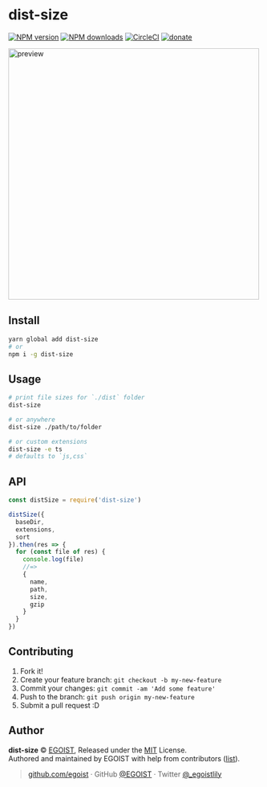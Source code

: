 
# dist-size

[![NPM version](https://img.shields.io/npm/v/dist-size.svg?style=flat)](https://npmjs.com/package/dist-size) [![NPM downloads](https://img.shields.io/npm/dm/dist-size.svg?style=flat)](https://npmjs.com/package/dist-size) [![CircleCI](https://circleci.com/gh/egoist/dist-size/tree/master.svg?style=shield)](https://circleci.com/gh/egoist/dist-size/tree/master)  [![donate](https://img.shields.io/badge/$-donate-ff69b4.svg?maxAge=2592000&style=flat)](https://github.com/egoist/donate)

<img src="https://i.loli.net/2017/08/06/5986a6715e3ce.png" alt="preview" width="500">

## Install

```bash
yarn global add dist-size
# or
npm i -g dist-size
```

## Usage

```bash
# print file sizes for `./dist` folder
dist-size

# or anywhere
dist-size ./path/to/folder

# or custom extensions
dist-size -e ts
# defaults to `js,css`
```

## API

```js
const distSize = require('dist-size')

distSize({
  baseDir,
  extensions,
  sort
}).then(res => {
  for (const file of res) {
    console.log(file)
    //=>
    {
      name,
      path,
      size,
      gzip
    }
  }
})
```

## Contributing

1. Fork it!
2. Create your feature branch: `git checkout -b my-new-feature`
3. Commit your changes: `git commit -am 'Add some feature'`
4. Push to the branch: `git push origin my-new-feature`
5. Submit a pull request :D


## Author

**dist-size** © [EGOIST](https://github.com/egoist), Released under the [MIT](./LICENSE) License.<br>
Authored and maintained by EGOIST with help from contributors ([list](https://github.com/egoist/dist-size/contributors)).

> [github.com/egoist](https://github.com/egoist) · GitHub [@EGOIST](https://github.com/egoist) · Twitter [@_egoistlily](https://twitter.com/_egoistlily)
